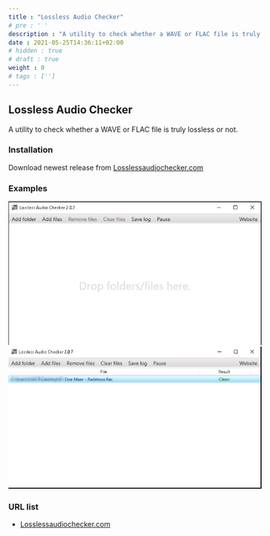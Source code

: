 ```yaml
---
title : "Lossless Audio Checker"
# pre : ' '
description : "A utility to check whether a WAVE or FLAC file is truly lossless or not."
date : 2021-05-25T14:36:11+02:00
# hidden : true
# draft : true
weight : 0
# tags : ['']
---
```


## Lossless Audio Checker

A utility to check whether a WAVE or FLAC file is truly lossless or not.

### Installation

Download newest release from [Losslessaudiochecker.com](https://losslessaudiochecker.com/)

### Examples

![Example](images/example1.png)
![Example](images/example2.png)

### URL list

* [Losslessaudiochecker.com](https://losslessaudiochecker.com/)
